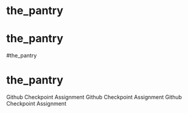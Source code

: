 # the_pantry
# the_pantry
#the_pantry
# the_pantry
Github Checkpoint Assignment
Github Checkpoint Assignment
Github Checkpoint Assignment
